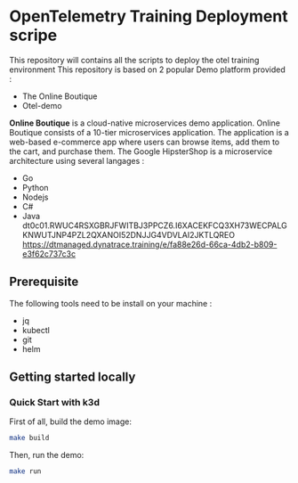 # OpenTelemetry Training Deployment scripe

This repository will contains all the scripts to deploy the otel training environment
This repository is based on 2 popular Demo platform provided  :
- The Online Boutique
- Otel-demo

**Online Boutique** is a cloud-native microservices demo application.
Online Boutique consists of a 10-tier microservices application. The application is a
web-based e-commerce app where users can browse items,
add them to the cart, and purchase them.
The Google HipsterShop is a microservice architecture using several langages :
* Go 
* Python
* Nodejs
* C#
* Java
  dt0c01.RWUC4RSXGBRJFWITBJ3PPCZ6.I6XACEKFCQ3XH73WECPALGKNWUTJNP4PZL2QXANOI52DNJJG4VDVLAI2JKTLQREO
  https://dtmanaged.dynatrace.training/e/fa88e26d-66ca-4db2-b809-e3f62c737c3c

## Prerequisite
The following tools need to be install on your machine :

- jq
- kubectl
- git
- helm

## Getting started locally

### Quick Start with k3d

First of all, build the demo image:

```bash
make build
```

Then, run the demo:

```bash
make run
```





